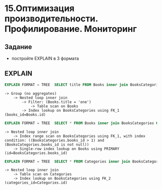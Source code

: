 # 15.Оптимизация производительности. Профилирование. Мониторинг

## Задание
- постройте EXPLAIN в 3 формата


## EXPLAIN
```sql
EXPLAIN FORMAT = TREE  SELECT title FROM Books inner join BooksCategories ON Books.id = BooksCategories.books_id WHERE title = 'one' GROUP BY title;
```

```
-> Group (no aggregates)
    -> Nested loop inner join
        -> Filter: (Books.title = 'one')
            -> Table scan on Books
        -> Index lookup on BooksCategories using FK_1 (books_id=Books.id)

```


```sql
EXPLAIN FORMAT = TREE  SELECT * FROM Books inner join BooksCategories ON Books.id = BooksCategories.books_id WHERE id > 1;
```

```
-> Nested loop inner join
    -> Index range scan on BooksCategories using FK_1, with index condition: ((BooksCategories.books_id > 1) and (BooksCategories.books_id is not null))
    -> Single-row index lookup on Books using PRIMARY (id=BooksCategories.books_id)

```


```sql
EXPLAIN FORMAT = TREE  SELECT * FROM Categories inner join BooksCategories ON Categories.id = BooksCategories.categories_id ;
```

```
-> Nested loop inner join
    -> Table scan on Categories
    -> Index lookup on BooksCategories using FK_2 (categories_id=Categories.id)

```

